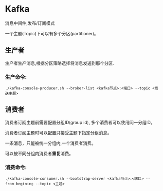 # Kafka

消息中间件,发布/订阅模式

一个主题(Topic)下可以有多个分区(partitioner)。

## 生产者

生产者生产消息,根据分区策略选择将消息发送到那个分区.

### 生产命令:

```
./kafka-console-producer.sh --broker-list <kafka节点>:<端口> --topic <发送主题>
```

## 消费者

消费者订阅主题前需要配置分组ID(group id), 多个消费者可以使用同一分组ID。

消费者订阅主题时可以配置只接受主题下指定分组消息。

一条消息，只能被统一分组内,一个消费者消费。

可以被不同分组内消费者**重复**消费。

### 消费命令:

```
./kafka-console-consumer.sh --bootstrap-server <kafka节点>:<端口> --from-begining --topic <主题>
```

















